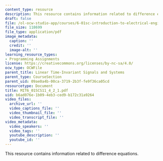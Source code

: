 ```yaml
---
content_type: resource
description: This resource contains information related to difference equations.
draft: false
file: /ol-ocw-studio-app/courses/6-01sc-introduction-to-electrical-engineering-and-computer-science-i-spring-2011/b6ad076e1b094eb3ced9b172c31a9264_MIT6_01SCS11_4_2_1.pdf
file_size: 118699
file_type: application/pdf
image_metadata:
  caption: ''
  credit: ''
  image-alt: ''
learning_resource_types:
- Programming Assignments
license: https://creativecommons.org/licenses/by-nc-sa/4.0/
ocw_type: OCWFile
parent_title: Linear Time-Invariant Signals and Systems
parent_type: CourseSection
parent_uid: 09ae0a4b-00ca-3719-2b3f-fe9f36ca05cd
resourcetype: Document
title: MIT6_01SCS11_4_2_1.pdf
uid: b6ad076e-1b09-4eb3-ced9-b172c31a9264
video_files:
  archive_url: ''
  video_captions_file: ''
  video_thumbnail_file: ''
  video_transcript_file: ''
video_metadata:
  video_speakers: ''
  video_tags: ''
  youtube_description: ''
  youtube_id: ''
---
```

This resource contains information related to difference equations.